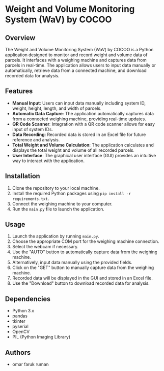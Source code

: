 
# Weight and Volume Monitoring System (WaV) by COCOO

## Overview
The Weight and Volume Monitoring System (WaV) by COCOO is a Python application designed to monitor and record weight and volume data of parcels. It interfaces with a weighing machine and captures data from parcels in real-time. The application allows users to input data manually or automatically, retrieve data from a connected machine, and download recorded data for analysis.

## Features
- **Manual Input**: Users can input data manually including system ID, weight, height, length, and width of parcels.
- **Automatic Data Capture**: The application automatically captures data from a connected weighing machine, providing real-time updates.
- **QR Code Scanner**: Integration with a QR code scanner allows for easy input of system IDs.
- **Data Recording**: Recorded data is stored in an Excel file for future reference and analysis.
- **Total Weight and Volume Calculation**: The application calculates and displays the total weight and volume of all recorded parcels.
- **User Interface**: The graphical user interface (GUI) provides an intuitive way to interact with the application.

## Installation
1. Clone the repository to your local machine.
2. Install the required Python packages using `pip install -r requirements.txt`.
3. Connect the weighing machine to your computer.
4. Run the `main.py` file to launch the application.

## Usage
1. Launch the application by running `main.py`.
2. Choose the appropriate COM port for the weighing machine connection.
3. Select the webcam if necessary.
4. Use the "AUTO" button to automatically capture data from the weighing machine.
5. Alternatively, input data manually using the provided fields.
6. Click on the "GET" button to manually capture data from the weighing machine.
7. Recorded data will be displayed in the GUI and stored in an Excel file.
8. Use the "Download" button to download recorded data for analysis.

## Dependencies
- Python 3.x
- pandas
- tkinter
- pyserial
- OpenCV
- PIL (Python Imaging Library)

## Authors
- omar faruk ruman
